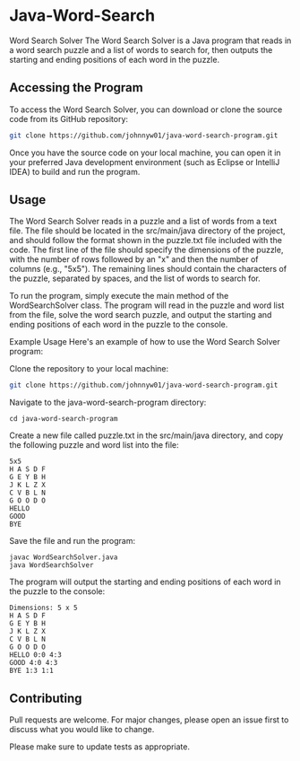 # Java-Word-Search

Word Search Solver
The Word Search Solver is a Java program that reads in a word search puzzle and a list of words to search for, then outputs the starting and ending positions of each word in the puzzle.
## Accessing the Program

To access the Word Search Solver, you can download or clone the source code from its GitHub repository:

```bash
git clone https://github.com/johnnyw01/java-word-search-program.git
```
Once you have the source code on your local machine, you can open it in your preferred Java development environment (such as Eclipse or IntelliJ IDEA) to build and run the program.

## Usage


The Word Search Solver reads in a puzzle and a list of words from a text file. The file should be located in the src/main/java directory of the project, and should follow the format shown in the puzzle.txt file included with the code. The first line of the file should specify the dimensions of the puzzle, with the number of rows followed by an "x" and then the number of columns (e.g., "5x5"). The remaining lines should contain the characters of the puzzle, separated by spaces, and the list of words to search for.

To run the program, simply execute the main method of the WordSearchSolver class. The program will read in the puzzle and word list from the file, solve the word search puzzle, and output the starting and ending positions of each word in the puzzle to the console.

Example Usage
Here's an example of how to use the Word Search Solver program:

Clone the repository to your local machine:

```bash
git clone https://github.com/johnnyw01/java-word-search-program.git
```
Navigate to the java-word-search-program directory:
```
cd java-word-search-program
```
Create a new file called puzzle.txt in the src/main/java directory, and copy the following puzzle and word list into the file:
```
5x5
H A S D F
G E Y B H
J K L Z X
C V B L N
G O O D O
HELLO
GOOD
BYE
```
Save the file and run the program:
```
javac WordSearchSolver.java
java WordSearchSolver
```
The program will output the starting and ending positions of each word in the puzzle to the console:

```
Dimensions: 5 x 5
H A S D F
G E Y B H
J K L Z X
C V B L N
G O O D O
HELLO 0:0 4:3
GOOD 4:0 4:3
BYE 1:3 1:1
```
## Contributing

Pull requests are welcome. For major changes, please open an issue first
to discuss what you would like to change.

Please make sure to update tests as appropriate.
